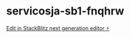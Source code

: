 # servicosja-sb1-fnqhrw

[Edit in StackBlitz next generation editor ⚡️](https://stackblitz.com/~/github.com/reacaonet/servicosja-sb1-fnqhrw)